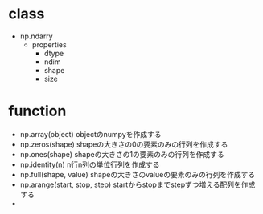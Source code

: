 # class
- np.ndarry
    - properties
        - dtype
        - ndim
        - shape
        - size

# function
- np.array(object)
    objectのnumpyを作成する
- np.zeros(shape)
    shapeの大きさの0の要素のみの行列を作成する
- np.ones(shape)
    shapeの大きさの1の要素のみの行列を作成する
- np.identity(n)
    n行n列の単位行列を作成する
- np.full(shape, value)
    shapeの大きさのvalueの要素のみの行列を作成する
- np.arange(start, stop, step)
    startからstopまでstepずつ増える配列を作成する
- 

